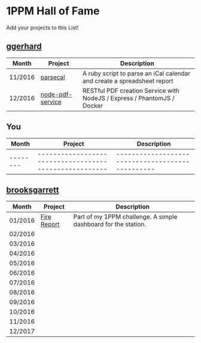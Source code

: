 # 1PPM Hall of Fame

Add your projects to this List!

## [ggerhard](https://github.com/ggerhard)

|Month   |Project                                               |Description             |
|--------|------------------------------------------------------|------------------------------------------------|
|11/2016 | [parsecal](https://github.com/ggerhard/parsecal)     | A ruby script to parse an iCal calendar and create a spreadsheet report |
|12/2016 | [node-pdf-service](https://github.com/ggerhard/node-pdf-service)     | RESTful PDF creation Service with NodeJS / Express / PhantomJS / Docker |


## You

|Month   |Project                                               |Description             |
|--------|------------------------------------------------------|------------------------------------------------|
|--------|------------------------------------------------------|------------------------------------------------|

## [brooksgarrett](https://github.com/brooksgarrett)

|Month   |Project                                               |Description             |
|--------|------------------------------------------------------|------------------------------------------------|
|01/2016 | [Fire Report](https://github.com/brooksgarrett/fire-report) | Part of my 1PPM challenge. A simple dashboard for the station. |
|02/2016 | []() | |
|03/2016 | []() | |
|04/2016 | []() | |
|05/2016 | []() | |
|06/2016 | []() | |
|07/2016 | []() | |
|08/2016 | []() | |
|09/2016 | []() | |
|10/2016 | []() | |
|11/2016 | []() | |
|12/2017 | []() | |
